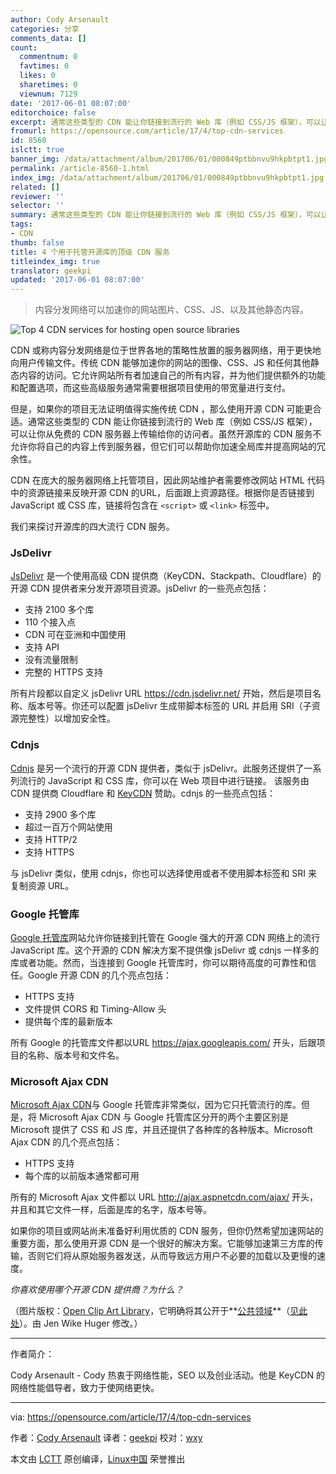 ```yaml
---
author: Cody Arsenault
categories: 分享
comments_data: []
count:
  commentnum: 0
  favtimes: 0
  likes: 0
  sharetimes: 0
  viewnum: 7129
date: '2017-06-01 08:07:00'
editorchoice: false
excerpt: 通常这些类型的 CDN 能让你链接到流行的 Web 库（例如 CSS/JS 框架），可以让你从免费的 CDN 服务器上传输给你的访问者。
fromurl: https://opensource.com/article/17/4/top-cdn-services
id: 8560
islctt: true
banner_img: /data/attachment/album/201706/01/000849ptbbnvu9hkpbtpt1.jpg
permalink: /article-8560-1.html
index_img: /data/attachment/album/201706/01/000849ptbbnvu9hkpbtpt1.jpg.thumb.jpg
related: []
reviewer: ''
selector: ''
summary: 通常这些类型的 CDN 能让你链接到流行的 Web 库（例如 CSS/JS 框架），可以让你从免费的 CDN 服务器上传输给你的访问者。
tags:
- CDN
thumb: false
title: 4 个用于托管开源库的顶级 CDN 服务
titleindex_img: true
translator: geekpi
updated: '2017-06-01 08:07:00'
---
```



> 
> 内容分发网络可以加速你的网站图片、CSS、JS、以及其他静态内容。
> 
> 
> 


![Top 4 CDN services for hosting open source libraries](/data/attachment/album/201706/01/000849ptbbnvu9hkpbtpt1.jpg "Top 4 CDN services for hosting open source libraries")


CDN 或称内容分发网络是位于世界各地的策略性放置的服务器网络，用于更快地向用户传输文件。传统 CDN 能够加速你的网站的图像、CSS、JS 和任何其他静态内容的访问。它允许网站所有者加速自己的所有内容，并为他们提供额外的功能和配置选项，而这些高级服务通常需要根据项目使用的带宽量进行支付。


但是，如果你的项目无法证明值得实施传统 CDN ，那么使用开源 CDN 可能更合适。通常这些类型的 CDN 能让你链接到流行的 Web 库（例如 CSS/JS 框架），可以让你从免费的 CDN 服务器上传输给你的访问者。虽然开源库的 CDN 服务不允许你将自己的内容上传到服务器，但它们可以帮助你加速全局库并提高网站的冗余性。


CDN 在庞大的服务器网络上托管项目，因此网站维护者需要修改网站 HTML 代码中的资源链接来反映开源 CDN 的URL，后面跟上资源路径。根据你是否链接到 JavaScript 或 CSS 库，链接将包含在 `<script>` 或 `<link>` 标签中。


我们来探讨开源库的四大流行 CDN 服务。


### JsDelivr


[JsDelivr](http://www.jsdelivr.com/) 是一个使用高级 CDN 提供商（KeyCDN、Stackpath、Cloudflare）的开源 CDN 提供者来分发开源项目资源。jsDelivr 的一些亮点包括：


* 支持 2100 多个库
* 110 个接入点
* CDN 可在亚洲和中国使用
* 支持 API
* 没有流量限制
* 完整的 HTTPS 支持


所有片段都以自定义 jsDelivr URL <https://cdn.jsdelivr.net/> 开始，然后是项目名称、版本号等。你还可以配置 jsDelivr 生成带脚本标签的 URL 并启用 SRI（子资源完整性）以增加安全性。


### Cdnjs


[Cdnjs](https://cdnjs.com/) 是另一个流行的开源 CDN 提供者，类似于 jsDelivr。此服务还提供了一系列流行的 JavaScript 和 CSS 库，你可以在 Web 项目中进行链接。 该服务由 CDN 提供商 Cloudflare 和 [KeyCDN](https://www.keycdn.com/) 赞助。cdnjs 的一些亮点包括：


* 支持 2900 多个库
* 超过一百万个网站使用
* 支持 HTTP/2
* 支持 HTTPS


与 jsDelivr 类似，使用 cdnjs，你也可以选择使用或者不使用脚本标签和 SRI 来复制资源 URL。


### Google 托管库


[Google 托管库](https://developers.google.com/speed/libraries/)网站允许你链接到托管在 Google 强大的开源 CDN 网络上的流行 JavaScript 库。这个开源的 CDN 解决方案不提供像 jsDelivr 或 cdnjs 一样多的库或者功能。然而，当连接到 Google 托管库时，你可以期待高度的可靠性和信任。Google 开源 CDN 的几个亮点包括：


* HTTPS 支持
* 文件提供 CORS 和 Timing-Allow 头
* 提供每个库的最新版本


所有 Google 的托管库文件都以URL <https://ajax.googleapis.com/> 开头，后跟项目的名称、版本号和文件名。


### Microsoft Ajax CDN


[Microsoft Ajax CDN](https://www.asp.net/ajax/cdn)与 Google 托管库非常类似，因为它只托管流行的库。但是，将 Microsoft Ajax CDN 与 Google 托管库区分开的两个主要区别是 Microsoft 提供了 CSS 和 JS 库，并且还提供了各种库的各种版本。Microsoft Ajax CDN 的几个亮点包括：


* HTTPS 支持
* 每个库的以前版本通常都可用


所有的 Microsoft Ajax 文件都以 URL <http://ajax.aspnetcdn.com/ajax/> 开头，并且和其它文件一样，后面是库的名字，版本号等。


如果你的项目或网站尚未准备好利用优质的 CDN 服务，但你仍然希望加速网站的重要方面，那么使用开源 CDN 是一个很好的解决方案。它能够加速第三方库的传输，否则它们将从原始服务器发送，从而导致远方用户不必要的加载以及更慢的速度。


 *你喜欢使用哪个开源 CDN 提供商？为什么？*


（图片版权：[Open Clip Art Library](https://en.wikipedia.org/wiki/Open_Clip_Art_Library)，它明确将其公开于**[公共领域](https://en.wikipedia.org/wiki/public_domain)**（[见此处](https://openclipart.org/share)）。由 Jen Wike Huger 修改。）




---


作者简介：


Cody Arsenault - Cody 热衷于网络性能，SEO 以及创业活动。他是 KeyCDN 的网络性能倡导者，致力于使网络更快。




---


via: <https://opensource.com/article/17/4/top-cdn-services>


作者：[Cody Arsenault](https://opensource.com/users/codya) 译者：[geekpi](https://github.com/geekpi) 校对：[wxy](https://github.com/wxy)


本文由 [LCTT](https://github.com/LCTT/TranslateProject) 原创编译，[Linux中国](https://linux.cn/) 荣誉推出